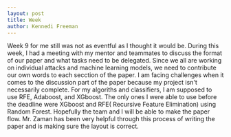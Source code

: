```yaml
---
layout: post
title: Week 
author: Kennedi Freeman
---
```


Week 9 for me still was not as eventful as I thought it would be. During this week, I had a meeting with my mentor and teammates to discuss the format of our paper and what tasks need to be delegated. Since we all are working on individual attacks and machine learning models, we need to contribute our own words to each secction of the paper. I am facing challenges when it comes to the discussion part of the paper because my project isn't necessarily complete. For my algoriths and classifiers, I am supposed to use RFE, Adaboost, and XGboost. The only ones I were able to use before the deadline were XGboost and RFE( Recursive Feature Elimination) using Random Forest. Hopefully the team and I will be able to make the paper flow. Mr. Zaman has been very helpful through this process of writing the paper and is making sure the layout is correct.

